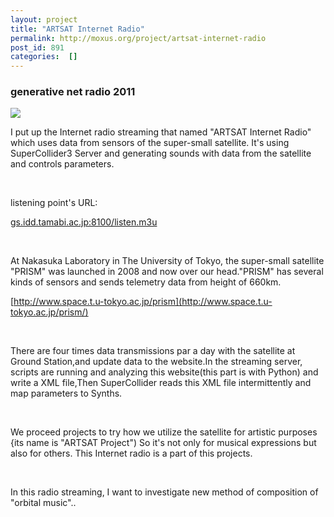 ```yaml
---
layout: project
title: "ARTSAT Internet Radio"
permalink: http://moxus.org/project/artsat-internet-radio
post_id: 891
categories:  []
---
```


### generative net radio 2011


![](/images/project/asinrdojpg.jpg)

I put up the Internet radio streaming that named "ARTSAT Internet Radio" which uses data from sensors of the super-small satellite. It's using SuperCollider3 Server and generating sounds with data from the satellite and controls parameters.

 

listening point's URL:

[gs.idd.tamabi.ac.jp:8100/listen.m3u](http://gs.idd.tamabi.ac.jp:8100/listen.m3u)

 

At Nakasuka Laboratory in The University of Tokyo, the super-small satellite "PRISM" was launched in 2008 and now over our head."PRISM" has several kinds of sensors and sends telemetry data from height of 660km.

[http://www.space.t.u-tokyo.ac.jp/prism](http://www.space.t.u-tokyo.ac.jp/prism/)

 

There are four times data transmissions par a day with the satellite at Ground Station,and update data to the website.In the streaming server, scripts are running and  analyzing this website(this part is with Python) and write a XML file,Then SuperCollider reads this XML file intermittently and map parameters to Synths.

 

We proceed projects to try how we utilize the satellite for artistic purposes {its name is "ARTSAT Project") So it's not only for musical expressions but also for others. This Internet radio is a part of this projects.

 

In this radio streaming, I want to investigate new method of composition of "orbital music"..